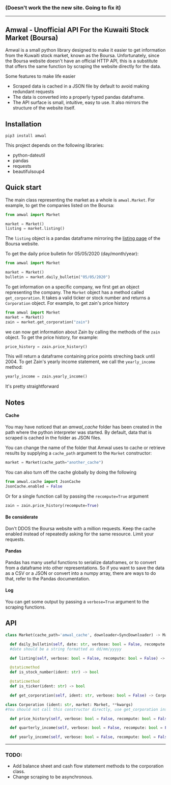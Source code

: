 
### (Doesn't work the the new site. Going to fix it)
---
## Amwal - Unofficial API For the Kuwaiti Stock Market (Boursa)

Amwal is a small python library designed to make it easier to get information from the Kuwaiti stock market, known as the Boursa. Unfortunately, since the Boursa website doesn't have an official HTTP API, this is a substitute that offers the same function by scraping the website directly for the data. 

Some features to make life easier 

- Scraped data is cached in a JSON file by default to avoid making redundant requests
- The data is converted into a properly typed pandas dataframe. 
- The API surface is small, intuitive, easy to use. It also mirrors the structure of the website itself.

## Installation

```
pip3 install amwal
```

This project depends on the following libraries:
- python-dateutil
- pandas
- requests
- beautifulsoup4


## Quick start

The main class representing the market as a whole is `amwal.Market`. For example, to get the companies listed on the Boursa:

```python
from amwal import Market

market = Market()
listing = market.listing()
```

The `listing` object is a pandas dataframe mirroring the [listing page](https://www.boursakuwait.com.kw/market-participants/listed-companies) of the Boursa website.

To get the daily price bulletin for 05/05/2020 (day/month/year):

```python 
from amwal import Market

market = Market()
bulletin = market.daily_bulletin("05/05/2020")
```


To get information on a specific company, we first get an object representing the company. The `Market` object has a method called `get_corporation`. It takes a valid ticker or stock number and returns a `Corporation` object. For example, to get zain's price history

```python
from amwal import Market
market = Market()
zain = market.get_corporation("zain")
```
we can now get information about Zain by calling the methods of the `zain` object. To get the price history, for example:

```python
price_history = zain.price_history()
```
This will return a dataframe containing price points streching back until 2004. To get Zain's yearly income statement, we call the `yearly_income` method:
```python
yearly_income = zain.yearly_income()
```
It's pretty straightforward

## Notes

#### Cache

You may have noticed that an *amwal_cache* folder has been created in the path where the python interpreter was started. By default, data that is scraped is cached in the folder as JSON files.

You can change the name of the folder that Amwal uses to cache or retrieve results by supplying a `cache_path` argument to the `Market` constructor:

```python
market = Market(cache_path="another_cache")
```
You can also turn off the cache globally by doing the following

```python
from amwal.cache import JsonCache
JsonCache.enabled = False
```

Or for a single function call by passing the `recompute=True` argument
```python
zain = zain.price_history(recompute=True)
```

#### Be considerate

Don't DDOS the Boursa website with a million requests. Keep the cache enabled instead of repeatedly asking for the same resource. Limit your requests.

#### Pandas

Pandas has many useful functions to serialize dataframes, or to convert from a dataframe into other representations. So if you want to save the data as a CSV or a JSON or convert into a numpy array, there are ways to do that, refer to the Pandas documentation.

#### Log

You can get some output by passing a `verbose=True` argument to the scraping functions.

## API 

```python
class Market(cache_path='amwal_cache', downloader=SyncDownloader) -> Market

  def daily_bulletin(self, date: str, verbose: bool = False, recompute: bool = False) ‑> pandas.core.frame.DataFrame 
  #date should be a string formatted as dd/mm/yyyyy

  def listing(self, verbose: bool = False, recompute: bool = False) ‑> pandas.core.frame.DataFrame 

  @staticmethod
  def is_stock_number(ident: str) ‑> bool 

  @staticmethod
  def is_ticker(ident: str) ‑> bool

  def get_corporation(self, ident: str, verbose: bool = False) ‑> Corporation 

class Corporation (ident: str, market: Market, **kwargs)  
#You should not call this constructor directly, use get_corporation instead.

  def price_history(self, verbose: bool = False, recompute: bool = False) ‑> pandas.core.frame.DataFrame 

  def quarterly_income(self, verbose: bool = False, recompute: bool = False) ‑> pandas.core.frame.DataFrame 

  def yearly_income(self, verbose: bool = False, recompute: bool = False) ‑> pandas.core.frame.DataFrame 
```

---

### TODO:

- Add balance sheet and cash flow statement methods to the corporation class.
- Change scraping to be asynchronous. 



